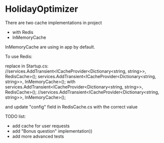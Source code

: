# HolidayOptimizer

There are two cache implementations in project
- with Redis
- InMemoryCache

InMemoryCache are using in app by default.

To use Redis:

replace in Startup.cs:
            //services.AddTransient<ICacheProvider<Dictionary<string, string>>, RedisCache>();
            services.AddTransient<ICacheProvider<Dictionary<string, string>>, InMemoryCache>();
with
            services.AddTransient<ICacheProvider<Dictionary<string, string>>, RedisCache>();
            //services.AddTransient<ICacheProvider<Dictionary<string, string>>, InMemoryCache>();
            
and update "config" field in RedisCache.cs with the correct value


TODO list:

- add cache for user requests
- add "Bonus question" implementation))
- add more advanced tests

